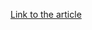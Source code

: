 [Link to the article](https://cyberandramen.net/2022/01/18/info-stealing-tool-posing-as-naver-otp/)
